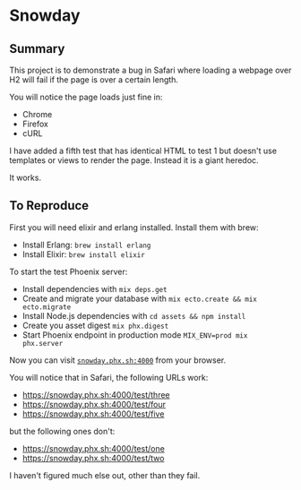 # Snowday
## Summary

This project is to demonstrate a bug in Safari where loading a webpage over H2 will fail if the page is over a certain length.

You will notice the page loads just fine in:
  - Chrome
  - Firefox
  - cURL

I have added a fifth test that has identical HTML to test 1 but doesn't use templates or views to render the page.
Instead it is a giant heredoc.

It works.

## To Reproduce

First you will need elixir and erlang installed. Install them with brew:

 * Install Erlang: `brew install erlang`
 * Install Elixir: `brew install elixir `

To start the test Phoenix server:

  * Install dependencies with `mix deps.get`
  * Create and migrate your database with `mix ecto.create && mix ecto.migrate`
  * Install Node.js dependencies with `cd assets && npm install`
  * Create you asset digest `mix phx.digest`
  * Start Phoenix endpoint in production mode `MIX_ENV=prod mix phx.server`

Now you can visit [`snowday.phx.sh:4000`](https://snowday.phx.sh:4000) from your browser.

You will notice that in Safari, the following URLs work:

 - https://snowday.phx.sh:4000/test/three
 - https://snowday.phx.sh:4000/test/four
 - https://snowday.phx.sh:4000/test/five

but the following ones don't:

 - https://snowday.phx.sh:4000/test/one
 - https://snowday.phx.sh:4000/test/two

I haven't figured much else out, other than they fail.
